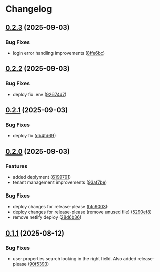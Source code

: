 # Changelog

## [0.2.3](https://github.com/HCL-CDP-TA/cdp-console/compare/v0.2.2...v0.2.3) (2025-09-03)


### Bug Fixes

* login error handling improvements ([8ffe6bc](https://github.com/HCL-CDP-TA/cdp-console/commit/8ffe6bc2b87dc079ac8b9c5c7c85f30ed575fe36))

## [0.2.2](https://github.com/HCL-CDP-TA/cdp-console/compare/v0.2.1...v0.2.2) (2025-09-03)


### Bug Fixes

* deploy fix .env ([92674d7](https://github.com/HCL-CDP-TA/cdp-console/commit/92674d71d37d0b92c70c97da5b5a6562ef439388))

## [0.2.1](https://github.com/HCL-CDP-TA/cdp-console/compare/v0.2.0...v0.2.1) (2025-09-03)


### Bug Fixes

* deploy fix ([db4fd69](https://github.com/HCL-CDP-TA/cdp-console/commit/db4fd69110b5df5c3e2ae5d86ce3ec17b677f700))

## [0.2.0](https://github.com/HCL-CDP-TA/cdp-console/compare/v0.1.1...v0.2.0) (2025-09-03)


### Features

* added deplyment ([6199791](https://github.com/HCL-CDP-TA/cdp-console/commit/6199791038a19b23436bf2b035f54f260ffc8c86))
* tenant management improvements ([93af7be](https://github.com/HCL-CDP-TA/cdp-console/commit/93af7bea9e2f9eb8cd8a85e7cc2d31ab265dc311))


### Bug Fixes

* deploy changes for release-please ([bfc9003](https://github.com/HCL-CDP-TA/cdp-console/commit/bfc9003c307b0f8c3a077a0a17af5c45137c46d9))
* deploy changes for release-please (remove unused file) ([5290ef8](https://github.com/HCL-CDP-TA/cdp-console/commit/5290ef83ed4b3d0e5156b708841255314baa738b))
* remove netlify deploy ([28d6b36](https://github.com/HCL-CDP-TA/cdp-console/commit/28d6b36d940450f66a559b6d0e9a5a775832814e))

## [0.1.1](https://github.com/HCL-CDP-TA/admin-console/compare/v0.1.0...v0.1.1) (2025-08-12)


### Bug Fixes

* user properties search looking in the right field. Also added release-please ([90f5393](https://github.com/HCL-CDP-TA/admin-console/commit/90f53933d258b963affa520beac7aebb9ca67d2d))
